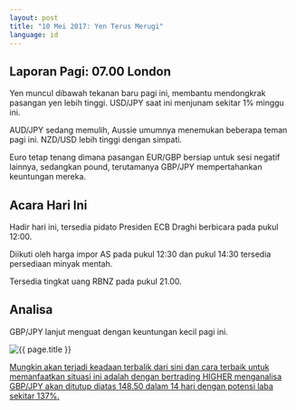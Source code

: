 ```yaml
---
layout: post
title: "10 Mei 2017: Yen Terus Merugi"
language: id
---
```

## Laporan Pagi: 07.00 London

Yen muncul dibawah tekanan baru pagi ini, membantu mendongkrak pasangan yen lebih tinggi. USD/JPY saat ini menjunam sekitar 1% minggu ini.

AUD/JPY sedang memulih, Aussie umumnya menemukan beberapa teman pagi ini. NZD/USD lebih tinggi dengan simpati.

Euro tetap tenang dimana pasangan EUR/GBP bersiap untuk sesi negatif lainnya, sedangkan pound, terutamanya GBP/JPY mempertahankan keuntungan mereka.

## Acara Hari Ini

Hadir hari ini, tersedia pidato Presiden ECB Draghi berbicara pada pukul 12:00.

Diikuti oleh harga impor AS pada pukul 12:30 dan pukul 14:30 tersedia persediaan minyak mentah.

Tersedia tingkat uang RBNZ pada pukul 21.00.

## Analisa

GBP/JPY lanjut menguat dengan keuntungan kecil pagi ini.

<img src="{{ site.url }}/images/id-10-may-17.png" alt="{{ page.title }}" title="{{ page.title }}">

<a href="%LINK%%?currency=USD& market=forex&underlying=frxGBPJPY&formname=higherlower&duration_amount=14&duration_units=d&amount=10&amount_type=payout&expiry_type=duration&barrier=148.5" target="_blank">Mungkin akan terjadi keadaan terbalik dari sini dan cara terbaik untuk memanfaatkan situasi ini adalah dengan bertrading HIGHER menganalisa GBP/JPY akan ditutup diatas 148.50 dalam 14 hari dengan potensi laba sekitar 137%.</a>